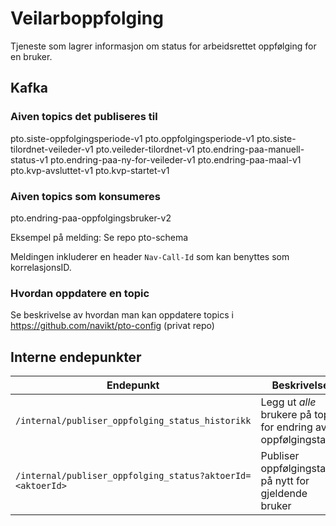 # Veilarboppfolging
Tjeneste som lagrer informasjon om status for arbeidsrettet oppfølging for en bruker.

## Kafka
### Aiven topics det publiseres til
pto.siste-oppfolgingsperiode-v1
pto.oppfolgingsperiode-v1
pto.siste-tilordnet-veileder-v1
pto.veileder-tilordnet-v1
pto.endring-paa-manuell-status-v1
pto.endring-paa-ny-for-veileder-v1
pto.endring-paa-maal-v1
pto.kvp-avsluttet-v1
pto.kvp-startet-v1

### Aiven topics som konsumeres
pto.endring-paa-oppfolgingsbruker-v2

Eksempel på melding: Se repo pto-schema

Meldingen inkluderer en header `Nav-Call-Id` som kan benyttes som korrelasjonsID.

### Hvordan oppdatere en topic
Se beskrivelse av hvordan man kan oppdatere topics i https://github.com/navikt/pto-config (privat repo)

## Interne endepunkter

| Endepunkt                                               | Beskrivelse                                                        |      
| --------------------------------------------------------| -------------------------------------------------------------------|
| `/internal/publiser_oppfolging_status_historikk`           | Legg ut *alle* brukere på topic for endring av oppfølgingstatus  |
| `/internal/publiser_oppfolging_status?aktoerId=<aktoerId>` | Publiser oppfølgingstatus på nytt for gjeldende bruker           |

